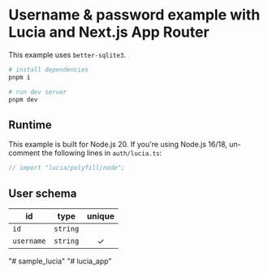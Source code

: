 # Username & password example with Lucia and Next.js App Router

This example uses `better-sqlite3`.

```bash
# install dependencies
pnpm i

# run dev server
pnpm dev
```

## Runtime

This example is built for Node.js 20. If you're using Node.js 16/18, un-comment the following lines in `auth/lucia.ts`:

```ts
// import "lucia/polyfill/node";
```

## User schema

| id         | type     | unique |
| ---------- | -------- | :----: |
| `id`       | `string` |        |
| `username` | `string` |   ✓    |

"# sample_lucia"
"# lucia_app"

